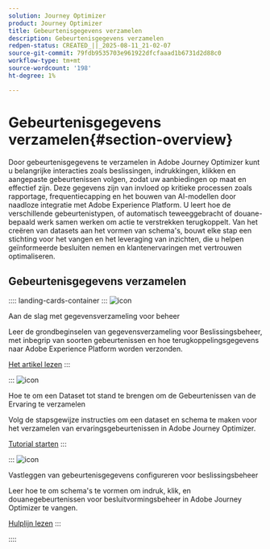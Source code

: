 ```yaml
---
solution: Journey Optimizer
product: Journey Optimizer
title: Gebeurtenisgegevens verzamelen
description: Gebeurtenisgegevens verzamelen
redpen-status: CREATED_||_2025-08-11_21-02-07
source-git-commit: 79fdb9535703e961922dfcfaaad1b6731d2d88c0
workflow-type: tm+mt
source-wordcount: '198'
ht-degree: 1%

---
```



# Gebeurtenisgegevens verzamelen{#section-overview}

Door gebeurtenisgegevens te verzamelen in Adobe Journey Optimizer kunt u belangrijke interacties zoals beslissingen, indrukkingen, klikken en aangepaste gebeurtenissen volgen, zodat uw aanbiedingen op maat en effectief zijn. Deze gegevens zijn van invloed op kritieke processen zoals rapportage, frequentiecapping en het bouwen van AI-modellen door naadloze integratie met Adobe Experience Platform. U leert hoe de verschillende gebeurtenistypen, of automatisch teweeggebracht of douane-bepaald werk samen werken om actie te verstrekken terugkoppelt. Van het creëren van datasets aan het vormen van schema&#39;s, bouwt elke stap een stichting voor het vangen en het leveraging van inzichten, die u helpen geïnformeerde besluiten nemen en klantenervaringen met vertrouwen optimaliseren.

## Gebeurtenisgegevens verzamelen

:::: landing-cards-container
:::
![icon]( https://cdn.experienceleague.adobe.com/icons/book.svg)

Aan de slag met gegevensverzameling voor beheer

Leer de grondbeginselen van gegevensverzameling voor Beslissingsbeheer, met inbegrip van soorten gebeurtenissen en hoe terugkoppelingsgegevens naar Adobe Experience Platform worden verzonden.

[Het artikel lezen](../using/offers/data-collection/data-collection.md)
:::

:::
![icon]( https://cdn.experienceleague.adobe.com/icons/circle-play.svg)

Hoe te om een Dataset tot stand te brengen om de Gebeurtenissen van de Ervaring te verzamelen

Volg de stapsgewijze instructies om een dataset en schema te maken voor het verzamelen van ervaringsgebeurtenissen in Adobe Journey Optimizer.

[Tutorial starten](../using/offers/data-collection/create-dataset.md)
:::

:::
![icon]( https://cdn.experienceleague.adobe.com/icons/gear.svg)

Vastleggen van gebeurtenisgegevens configureren voor beslissingsbeheer

Leer hoe te om schema&#39;s te vormen om indruk, klik, en douanegebeurtenissen voor besluitvormingsbeheer in Adobe Journey Optimizer te vangen.

[Hulplijn lezen](../using/offers/data-collection/schema-requirement.md)
:::

::::
